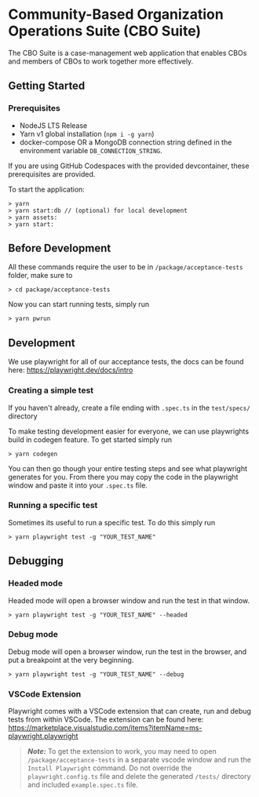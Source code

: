 # Community-Based Organization Operations Suite (CBO Suite)

The CBO Suite is a case-management web application that enables CBOs and members of CBOs to work together more effectively.

## Getting Started

### Prerequisites

- NodeJS LTS Release
- Yarn v1 global installation (`npm i -g yarn`)
- docker-compose OR a MongoDB connection string defined in the environment variable `DB_CONNECTION_STRING`.

If you are using GitHub Codespaces with the provided devcontainer, these prerequisites are provided.

To start the application:

    > yarn
    > yarn start:db // (optional) for local development
    > yarn assets:
    > yarn start:

## Before Development

All these commands require the user to be in `/package/acceptance-tests` folder, make sure to

    > cd package/acceptance-tests

Now you can start running tests, simply run

    > yarn pwrun

## Development

We use playwright for all of our acceptance tests, the docs can be found here: https://playwright.dev/docs/intro

### Creating a simple test

If you haven't already, create a file ending with `.spec.ts` in the `test/specs/` directory

To make testing development easier for everyone, we can use playwrights build in codegen feature. To get started simply run

    > yarn codegen

You can then go though your entire testing steps and see what playwright generates for you. From there you may copy the code in the playwright window and paste it into your `.spec.ts` file.

### Running a specific test

Sometimes its useful to run a specific test. To do this simply run

    > yarn playwright test -g "YOUR_TEST_NAME"

## Debugging

### Headed mode

Headed mode will open a browser window and run the test in that window.

    > yarn playwright test -g "YOUR_TEST_NAME" --headed

### Debug mode

Debug mode will open a browser window, run the test in the browser, and put a breakpoint at the very beginning.

    > yarn playwright test -g "YOUR_TEST_NAME" --debug

### VSCode Extension

Playwright comes with a VSCode extension that can create, run and debug tests from within VSCode. The extension can be found here: https://marketplace.visualstudio.com/items?itemName=ms-playwright.playwright

> **_Note:_** To get the extension to work, you may need to open `/package/acceptance-tests` in a separate vscode window and run the `Install Playwright` command. Do not override the `playwright.config.ts` file and delete the generated `/tests/` directory and included `example.spec.ts` file.
